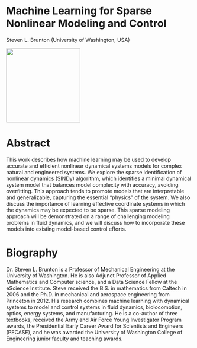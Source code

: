 # Machine Learning for Sparse Nonlinear Modeling and Control

Steven L. Brunton (University of Washington, USA)

<img src="{{site.baseurl}}/image/Steve4smallCroppedJPG.jpg" height="200">

# Abstract

This work describes how machine learning may be used to develop accurate and efficient nonlinear dynamical systems models for complex natural and engineered systems.  We explore the sparse identification of nonlinear dynamics (SINDy) algorithm, which identifies a minimal dynamical system model that balances model complexity with accuracy, avoiding overfitting.  This approach tends to promote models that are interpretable and generalizable, capturing the essential “physics” of the system.  We also discuss the importance of learning effective coordinate systems in which the dynamics may be expected to be sparse.  This sparse modeling approach will be demonstrated on a range of challenging modeling problems in fluid dynamics, and we will discuss how to incorporate these models into existing model-based control efforts.  

# Biography

Dr. Steven L. Brunton is a Professor of Mechanical Engineering at the University of Washington.  He is also Adjunct Professor of Applied Mathematics and Computer science, and a Data Science Fellow at the eScience Institute.  Steve received the B.S. in mathematics from Caltech in 2006 and the Ph.D. in mechanical and aerospace engineering from Princeton in 2012.  His research combines machine learning with dynamical systems to model and control systems in fluid dynamics, biolocomotion, optics, energy systems, and manufacturing.  He is a co-author of three textbooks, received the Army and Air Force Young Investigator Program awards, the Presidential Early Career Award for Scientists and Engineers (PECASE), and he was awarded the University of Washington College of Engineering junior faculty and teaching awards.  

